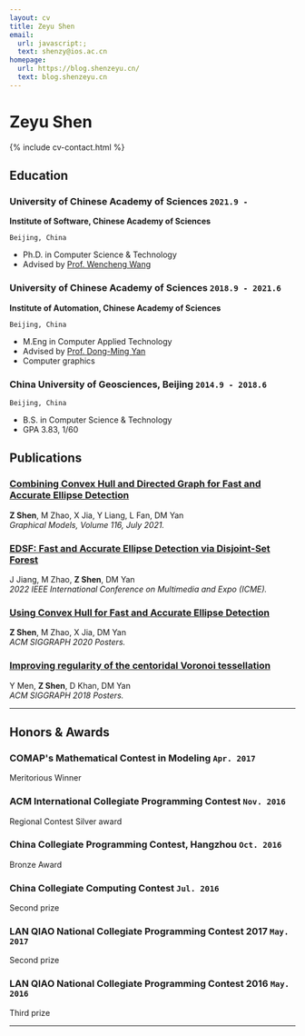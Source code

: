 ```yaml
---
layout: cv
title: Zeyu Shen
email:
  url: javascript:;
  text: shenzy@ios.ac.cn
homepage:
  url: https://blog.shenzeyu.cn/
  text: blog.shenzeyu.cn
---
```


# Zeyu **Shen**

<!--
include contact information from the front matter
Supported arguments:
    - homepage: url, text
    - phone
    - email
-->

{% include cv-contact.html %}

## Education

### **University of Chinese Academy of Sciences** `2021.9 -`
**Institute of Software, Chinese Academy of Sciences**

```
Beijing, China
```

- Ph.D. in Computer Science & Technology
- Advised by [Prof. Wencheng Wang](https://lcs.ios.ac.cn/~whn/) 

### **University of Chinese Academy of Sciences** `2018.9 - 2021.6`
**Institute of Automation, Chinese Academy of Sciences**

```
Beijing, China
```

- M.Eng in Computer Applied Technology
- Advised by [Prof. Dong-Ming Yan](https://sites.google.com/site/yandongming/) 
- Computer graphics

### **China University of Geosciences, Beijing** `2014.9 - 2018.6`

```
Beijing, China
```

- B.S. in Computer Science & Technology
- GPA 3.83, 1/60

## Publications

### [**Combining Convex Hull and Directed Graph for Fast and Accurate Ellipse Detection**](https://www.sciencedirect.com/science/article/abs/pii/S1524070321000151)
**Z Shen**, M Zhao, X Jia, Y Liang, L Fan, DM Yan<br> 
_Graphical Models, Volume 116, July 2021._<br>

### [**EDSF: Fast and Accurate Ellipse Detection via Disjoint-Set Forest**](https://ieeexplore.ieee.org/abstract/document/9859889)
J Jiang, M Zhao, **Z Shen**, DM Yan<br> 
_2022 IEEE International Conference on Multimedia and Expo (ICME)._<br>

### [**Using Convex Hull for Fast and Accurate Ellipse Detection**](https://dl.acm.org/doi/abs/10.1145/3388770.3407411)
**Z Shen**, M Zhao, X Jia, DM Yan<br> 
_ACM SIGGRAPH 2020 Posters._<br>

### [**Improving regularity of the centoridal Voronoi tessellation**](https://dl.acm.org/doi/abs/10.1145/3230744.3230796)
Y Men, **Z Shen**, D Khan, DM Yan<br> 
_ACM SIGGRAPH 2018 Posters._<br>

---
## Honors & Awards

### **COMAP's Mathematical Contest in Modeling** `Apr. 2017`
Meritorious Winner

### **ACM International Collegiate Programming Contest** `Nov. 2016`
Regional Contest Silver award

### **China Collegiate Programming Contest, Hangzhou** `Oct. 2016`
Bronze Award

### **China Collegiate Computing Contest** `Jul. 2016`
Second prize

### **LAN QIAO National Collegiate Programming Contest 2017** `May. 2017`
Second prize

### **LAN QIAO National Collegiate Programming Contest 2016** `May. 2016`
Third prize

---

<!-- ### Footer

Last updated: May 2013 -->

